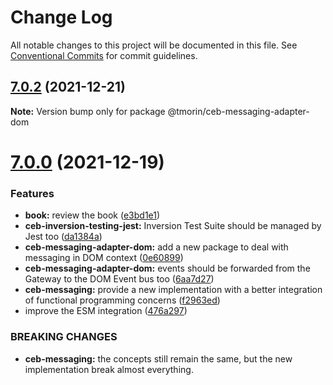 # Change Log

All notable changes to this project will be documented in this file.
See [Conventional Commits](https://conventionalcommits.org) for commit guidelines.

## [7.0.2](https://github.com/tmorin/ceb/compare/v7.0.1...v7.0.2) (2021-12-21)

**Note:** Version bump only for package @tmorin/ceb-messaging-adapter-dom





# [7.0.0](https://github.com/tmorin/ceb/compare/v6.1.0...v7.0.0) (2021-12-19)


### Features

* **book:** review the book ([e3bd1e1](https://github.com/tmorin/ceb/commit/e3bd1e16da1b1f07c3a4a49be603a11bc434d72f))
* **ceb-inversion-testing-jest:** Inversion Test Suite should be managed by Jest too ([da1384a](https://github.com/tmorin/ceb/commit/da1384af3818d4c1453d847fbc7c78401258dda6))
* **ceb-messaging-adapter-dom:** add a new package to deal with messaging in DOM context ([0e60899](https://github.com/tmorin/ceb/commit/0e60899be2ddc5849a7b141b2e9d7bea149ab8c2))
* **ceb-messaging-adapter-dom:** events should be forwarded from the Gateway to the DOM Event bus too ([6aa7d27](https://github.com/tmorin/ceb/commit/6aa7d27353f0d0920eed959e3e1c656758351bf6))
* **ceb-messaging:** provide a new implementation with a better integration of functional programming concerns ([f2963ed](https://github.com/tmorin/ceb/commit/f2963edc916eda4a0db1d1bd6e6bb534804a5271))
* improve the ESM integration ([476a297](https://github.com/tmorin/ceb/commit/476a297575e2311ba599ca678784f71d34666afd))


### BREAKING CHANGES

* **ceb-messaging:** the concepts still remain the same, but the new implementation break almost everything.
